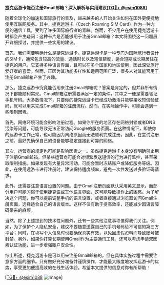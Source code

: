 **捷克远游卡能否注册Gmail邮箱？深入解析与实用建议[[TG💪+ @esim1088](https://t.me/s/esim1088)]**

随着全球化的加速和国际旅行的普及，越来越多的人开始关注如何在国外更便捷地使用互联网服务。其中，捷克远游卡（Czech Roaming SIM Card）作为一种方便的通信工具，受到了许多国际旅行者的青睐。然而，不少用户在使用捷克远游卡时都会产生疑问：这种卡片是否能够用于注册Gmail邮箱？本文将围绕这一问题展开详细探讨，并提供一些实用的建议。

首先，我们需要明确什么是捷克远游卡。捷克远游卡是一种专门为国际旅行者设计的SIM卡，通常包含较高的流量、通话时长以及短信额度，适合短期或长期居住在捷克的用户。它支持多种语言界面，且可以在多个国家和地区使用，因此深受旅行爱好者的喜爱。然而，正因为其功能多样性和适用范围广泛，很多人对其能否用于注册Gmail邮箱产生了兴趣。

那么，捷克远游卡究竟能否用来注册Gmail邮箱呢？答案是肯定的，但并非所有情况下都能顺利实现。Gmail邮箱注册需要满足一定的条件，其中之一便是需要验证手机号码。大多数情况下，只要你的捷克远游卡已经成功激活并能够接收短信验证码，就可以用来完成Gmail邮箱的注册流程。然而，在实际操作中，可能会遇到一些限制因素。

首先，网络环境可能会影响注册过程。如果你所在的地区存在网络封锁或者DNS污染等问题，可能导致无法正常访问Google的服务页面。在这种情况下，即使你的远游卡工作正常，也可能因为网络原因而无法顺利完成注册。因此，在尝试注册之前，最好先确保自己的设备能够稳定连接到可靠的网络。

其次，运营商的规定也可能是影响因素之一。虽然捷克远游卡本身没有明确禁止用于注册Gmail邮箱，但某些运营商可能会对频繁发送短信的行为进行监控，甚至采取限制措施。如果发现有大量异常活动，可能会暂时冻结账户或降低服务等级。因此，在使用远游卡进行注册时，建议保持适度频率，避免一次性发送过多验证码请求。

此外，还需要注意语言设置的问题。由于Gmail注册页面默认采用英文显示，而部分用户可能习惯于使用捷克语或其他语言界面，这可能导致操作上的困惑。为了解决这个问题，你可以提前调整手机的语言设置，或者直接通过浏览器访问Gmail注册页面，选择适合自己的语言版本。这样不仅有助于提高效率，还能减少因语言障碍带来的麻烦。

当然，除了上述提到的技术性问题外，还有一些其他注意事项值得我们关注。例如，为了保护个人隐私安全，建议不要随意透露自己的手机号码给不可信的第三方平台；同时，在填写个人信息时也要确保真实有效，以免因虚假资料而导致账号被封禁。另外，如果你打算长期使用Gmail作为主要通讯工具，还可以考虑申请双因素认证功能，进一步增强账户安全性。

综上所述，捷克远游卡是可以用来注册Gmail邮箱的，但在具体实施过程中需要注意多方面的细节。只有做好充分准备并谨慎操作，才能最大限度地发挥远游卡的优势，享受更加便捷高效的在线生活体验。希望本文提供的信息对你有所帮助！

[[TG💪+ @esim1088](https://t.me/s/esim1088) ![Image](https://i.postimg.cc/4NQfJmqS/Snipaste-2025-05-13-00-14-12.png)]